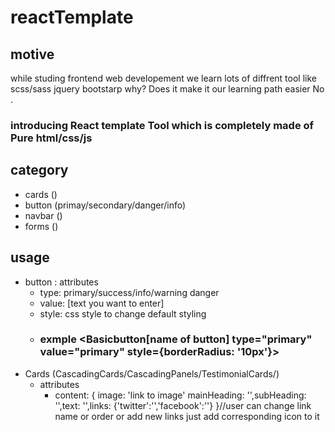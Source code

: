 # reactTemplate

## motive 
 while studing frontend web developement we learn lots of diffrent tool like scss/sass jquery bootstarp why?
 Does it make it our learning path easier No .
 ### introducing React template Tool which is completely made of Pure html/css/js

## category
- cards ()
- button (primay/secondary/danger/info)
- navbar ()
- forms ()

## usage
  - button : attributes 
     - type:  primary/success/info/warning danger
     - value: [text you want to enter]
     - style: css style to change default styling
     - ### exmple <Basicbutton[name of button] type="primary" value="primary" style={borderRadius: '10px'}>
  - Cards (CascadingCards/CascadingPanels/TestimonialCards/)
    - attributes
      - content: { image: 'link to image'  mainHeading: '',subHeading: '',text: '',links: {'twitter':'','facebook':''} }//user can change link name 
       or order or add new links just add corresponding icon to it
   